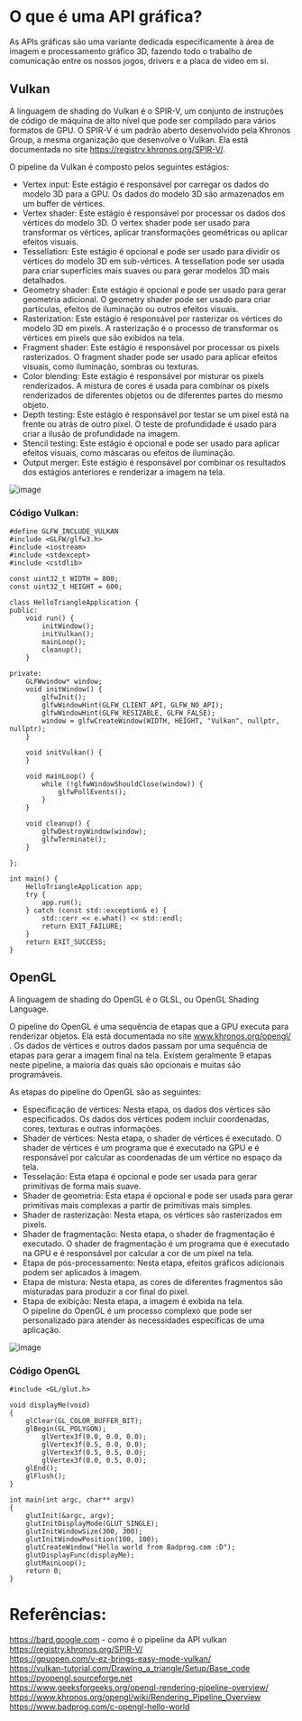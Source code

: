 # O que é uma API gráfica? 
As APIs gráficas são uma variante dedicada especificamente à área de imagem e processamento gráfico 3D, fazendo todo o trabalho de comunicação entre os nossos jogos, drivers e a placa de vídeo em si.  

## Vulkan
A linguagem de shading do Vulkan é o SPIR-V, um conjunto de instruções de código de máquina de alto nível que pode ser compilado para vários formatos de GPU. O SPIR-V é um padrão aberto desenvolvido pela Khronos Group, a mesma organização que desenvolve o Vulkan. Ela está documentada no site https://registry.khronos.org/SPIR-V/.  

O pipeline da Vulkan é composto pelos seguintes estágios: 
- Vertex input: Este estágio é responsável por carregar os dados do modelo 3D para a GPU. Os dados do modelo 3D são armazenados em um buffer de vértices.
- Vertex shader: Este estágio é responsável por processar os dados dos vértices do modelo 3D. O vertex shader pode ser usado para transformar os vértices, aplicar transformações geométricas ou aplicar efeitos visuais.
- Tessellation: Este estágio é opcional e pode ser usado para dividir os vértices do modelo 3D em sub-vértices. A tessellation pode ser usada para criar superfícies mais suaves ou para gerar modelos 3D mais detalhados.
- Geometry shader: Este estágio é opcional e pode ser usado para gerar geometria adicional. O geometry shader pode ser usado para criar partículas, efeitos de iluminação ou outros efeitos visuais.
- Rasterization: Este estágio é responsável por rasterizar os vértices do modelo 3D em pixels. A rasterização é o processo de transformar os vértices em pixels que são exibidos na tela.
- Fragment shader: Este estágio é responsável por processar os pixels rasterizados. O fragment shader pode ser usado para aplicar efeitos visuais, como iluminação, sombras ou texturas.
- Color blending: Este estágio é responsável por misturar os pixels renderizados. A mistura de cores é usada para combinar os pixels renderizados de diferentes objetos ou de diferentes partes do mesmo objeto.
- Depth testing: Este estágio é responsável por testar se um pixel está na frente ou atrás de outro pixel. O teste de profundidade é usado para criar a ilusão de profundidade na imagem.
- Stencil testing: Este estágio é opcional e pode ser usado para aplicar efeitos visuais, como máscaras ou efeitos de iluminação.
- Output merger: Este estágio é responsável por combinar os resultados dos estágios anteriores e renderizar a imagem na tela.

![image](https://github.com/edu-bejor/Computacao-Visual-Mack/assets/16262291/dab44c75-4f2f-4ff5-8497-b59df3f022c0)
### Código Vulkan:  
```
#define GLFW_INCLUDE_VULKAN 
#include <GLFW/glfw3.h> 
#include <iostream> 
#include <stdexcept> 
#include <cstdlib> 

const uint32_t WIDTH = 800; 
const uint32_t HEIGHT = 600;

class HelloTriangleApplication { 
public: 
    void run() { 
        initWindow(); 
        initVulkan(); 
        mainLoop(); 
        cleanup(); 
    }

private: 
    GLFWwindow* window; 
    void initWindow() { 
        glfwInit(); 
        glfwWindowHint(GLFW_CLIENT_API, GLFW_NO_API); 
        glfwWindowHint(GLFW_RESIZABLE, GLFW_FALSE); 
        window = glfwCreateWindow(WIDTH, HEIGHT, "Vulkan", nullptr, nullptr); 
    }

    void initVulkan() { 
    }

    void mainLoop() { 
        while (!glfwWindowShouldClose(window)) { 
            glfwPollEvents(); 
        } 
    }

    void cleanup() { 
        glfwDestroyWindow(window); 
        glfwTerminate(); 
    }

};

int main() { 
    HelloTriangleApplication app;   
    try { 
        app.run(); 
    } catch (const std::exception& e) { 
        std::cerr << e.what() << std::endl; 
        return EXIT_FAILURE; 
    }   
    return EXIT_SUCCESS; 
}
```

## OpenGL 
A linguagem de shading do OpenGL é o GLSL, ou OpenGL Shading Language.  

O pipeline do OpenGL é uma sequência de etapas que a GPU executa para renderizar objetos. Ela está documentada no site www.khronos.org/opengl/ . Os dados de vértices e outros dados passam por uma sequência de etapas para gerar a imagem final na tela. Existem geralmente 9 etapas neste pipeline, a maioria das quais são opcionais e muitas são programáveis. 

As etapas do pipeline do OpenGL são as seguintes: 
- Especificação de vértices: Nesta etapa, os dados dos vértices são especificados. Os dados dos vértices podem incluir coordenadas, cores, texturas e outras informações.
- Shader de vértices: Nesta etapa, o shader de vértices é executado. O shader de vértices é um programa que é executado na GPU e é responsável por calcular as coordenadas de um vértice no espaço da tela.
- Tesselação: Esta etapa é opcional e pode ser usada para gerar primitivas de forma mais suave.
- Shader de geometria: Esta etapa é opcional e pode ser usada para gerar primitivas mais complexas a partir de primitivas mais simples.
- Shader de rasterização: Nesta etapa, os vértices são rasterizados em pixels.
- Shader de fragmentação: Nesta etapa, o shader de fragmentação é executado. O shader de fragmentação é um programa que é executado na GPU e é responsável por calcular a cor de um pixel na tela.
- Etapa de pós-processamento: Nesta etapa, efeitos gráficos adicionais podem ser aplicados à imagem.
- Etapa de mistura: Nesta etapa, as cores de diferentes fragmentos são misturadas para produzir a cor final do pixel.
- Etapa de exibição: Nesta etapa, a imagem é exibida na tela.  
O pipeline do OpenGL é um processo complexo que pode ser personalizado para atender às necessidades específicas de uma aplicação.

![image](https://github.com/edu-bejor/Computacao-Visual-Mack/assets/16262291/e64d8f1d-1cea-4135-b0da-017232640550)


### Código OpenGL
```
#include <GL/glut.h> 
 
void displayMe(void) 
{ 
    glClear(GL_COLOR_BUFFER_BIT); 
    glBegin(GL_POLYGON); 
        glVertex3f(0.0, 0.0, 0.0); 
        glVertex3f(0.5, 0.0, 0.0); 
        glVertex3f(0.5, 0.5, 0.0); 
        glVertex3f(0.0, 0.5, 0.0); 
    glEnd(); 
    glFlush(); 
} 
 
int main(int argc, char** argv) 
{ 
    glutInit(&argc, argv); 
    glutInitDisplayMode(GLUT_SINGLE); 
    glutInitWindowSize(300, 300); 
    glutInitWindowPosition(100, 100); 
    glutCreateWindow("Hello world from Badprog.com :D"); 
    glutDisplayFunc(displayMe); 
    glutMainLoop(); 
    return 0; 
}
```

# Referências:
https://bard.google.com - como é o pipeline da API vulkan   
https://registry.khronos.org/SPIR-V/   
https://gpuopen.com/v-ez-brings-easy-mode-vulkan/   
https://vulkan-tutorial.com/Drawing_a_triangle/Setup/Base_code   
https://pyopengl.sourceforge.net   
https://www.geeksforgeeks.org/opengl-rendering-pipeline-overview/   
https://www.khronos.org/opengl/wiki/Rendering_Pipeline_Overview   
https://www.badprog.com/c-opengl-hello-world   


